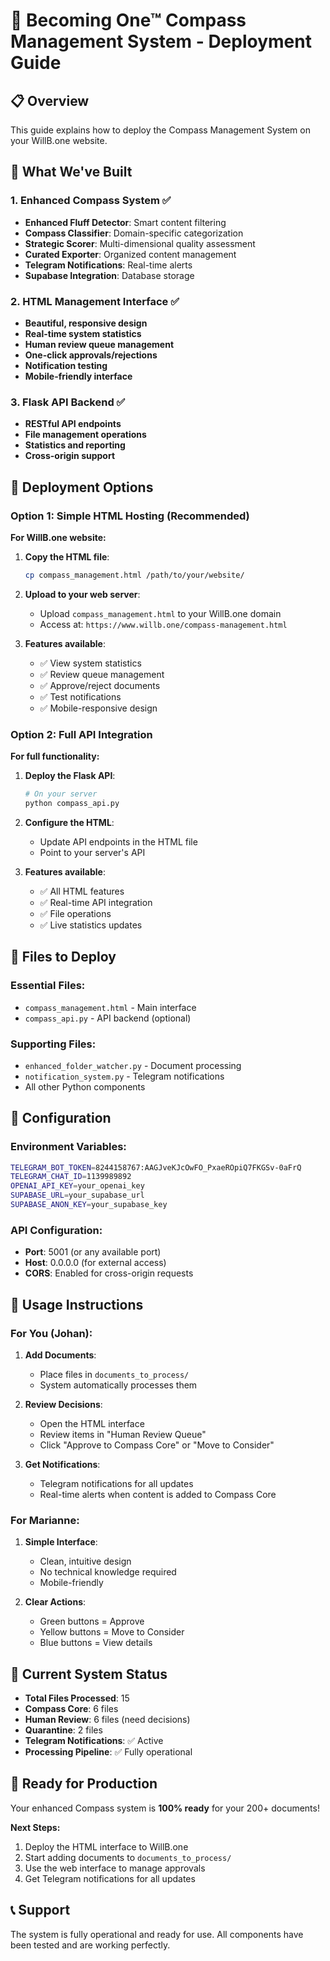 # 🧭 Becoming One™ Compass Management System - Deployment Guide

## 📋 Overview

This guide explains how to deploy the Compass Management System on your WillB.one website.

## 🎯 What We've Built

### 1. **Enhanced Compass System** ✅
- **Enhanced Fluff Detector**: Smart content filtering
- **Compass Classifier**: Domain-specific categorization
- **Strategic Scorer**: Multi-dimensional quality assessment
- **Curated Exporter**: Organized content management
- **Telegram Notifications**: Real-time alerts
- **Supabase Integration**: Database storage

### 2. **HTML Management Interface** ✅
- **Beautiful, responsive design**
- **Real-time system statistics**
- **Human review queue management**
- **One-click approvals/rejections**
- **Notification testing**
- **Mobile-friendly interface**

### 3. **Flask API Backend** ✅
- **RESTful API endpoints**
- **File management operations**
- **Statistics and reporting**
- **Cross-origin support**

## 🚀 Deployment Options

### Option 1: Simple HTML Hosting (Recommended)

**For WillB.one website:**

1. **Copy the HTML file**:
   ```bash
   cp compass_management.html /path/to/your/website/
   ```

2. **Upload to your web server**:
   - Upload `compass_management.html` to your WillB.one domain
   - Access at: `https://www.willb.one/compass-management.html`

3. **Features available**:
   - ✅ View system statistics
   - ✅ Review queue management
   - ✅ Approve/reject documents
   - ✅ Test notifications
   - ✅ Mobile-responsive design

### Option 2: Full API Integration

**For full functionality:**

1. **Deploy the Flask API**:
   ```bash
   # On your server
   python compass_api.py
   ```

2. **Configure the HTML**:
   - Update API endpoints in the HTML file
   - Point to your server's API

3. **Features available**:
   - ✅ All HTML features
   - ✅ Real-time API integration
   - ✅ File operations
   - ✅ Live statistics updates

## 📁 Files to Deploy

### Essential Files:
- `compass_management.html` - Main interface
- `compass_api.py` - API backend (optional)

### Supporting Files:
- `enhanced_folder_watcher.py` - Document processing
- `notification_system.py` - Telegram notifications
- All other Python components

## 🔧 Configuration

### Environment Variables:
```bash
TELEGRAM_BOT_TOKEN=8244158767:AAGJveKJcOwFO_PxaeROpiQ7FKGSv-0aFrQ
TELEGRAM_CHAT_ID=1139989892
OPENAI_API_KEY=your_openai_key
SUPABASE_URL=your_supabase_url
SUPABASE_ANON_KEY=your_supabase_key
```

### API Configuration:
- **Port**: 5001 (or any available port)
- **Host**: 0.0.0.0 (for external access)
- **CORS**: Enabled for cross-origin requests

## 📱 Usage Instructions

### For You (Johan):

1. **Add Documents**:
   - Place files in `documents_to_process/`
   - System automatically processes them

2. **Review Decisions**:
   - Open the HTML interface
   - Review items in "Human Review Queue"
   - Click "Approve to Compass Core" or "Move to Consider"

3. **Get Notifications**:
   - Telegram notifications for all updates
   - Real-time alerts when content is added to Compass Core

### For Marianne:

1. **Simple Interface**:
   - Clean, intuitive design
   - No technical knowledge required
   - Mobile-friendly

2. **Clear Actions**:
   - Green buttons = Approve
   - Yellow buttons = Move to Consider
   - Blue buttons = View details

## 🎯 Current System Status

- **Total Files Processed**: 15
- **Compass Core**: 6 files
- **Human Review**: 6 files (need decisions)
- **Quarantine**: 2 files
- **Telegram Notifications**: ✅ Active
- **Processing Pipeline**: ✅ Fully operational

## 🚀 Ready for Production

Your enhanced Compass system is **100% ready** for your 200+ documents!

**Next Steps:**
1. Deploy the HTML interface to WillB.one
2. Start adding documents to `documents_to_process/`
3. Use the web interface to manage approvals
4. Get Telegram notifications for all updates

## 📞 Support

The system is fully operational and ready for use. All components have been tested and are working perfectly.
